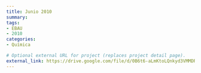 ```yaml
---
title: Junio 2010
summary:
tags:
- EBAU
- 2010
categories:
- Química

# Optional external URL for project (replaces project detail page).
external_link: https://drive.google.com/file/d/0B6t6-aLmKtoLQnkyd3VMMDRhaFU/view
---
```

